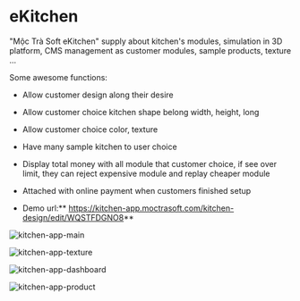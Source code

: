 # eKitchen
"Mộc Trà Soft eKitchen" supply about kitchen's modules, simulation in 3D platform, CMS management as customer modules, sample products, texture ...

Some awesome functions:
- Allow customer design along their desire
- Allow customer choice kitchen shape belong width, height, long
- Allow customer choice color, texture
- Have many sample kitchen to user choice
- Display total money with all module that customer choice, if see over limit, they can reject expensive module and replay cheaper module
- Attached with online payment when customers finished setup

- Demo url:** https://kitchen-app.moctrasoft.com/kitchen-design/edit/WQSTFDGNO8**

![kitchen-app-main](https://github.com/user-attachments/assets/3357bbbc-6d9e-4b78-b0aa-efce537a5018)

![kitchen-app-texture](https://github.com/user-attachments/assets/965e61a7-55a5-4183-bbd0-004c6026a542)

![kitchen-app-dashboard](https://github.com/user-attachments/assets/27c9a79c-cf59-4a10-91c8-28287820fa67)

![kitchen-app-product](https://github.com/user-attachments/assets/74aa8bb8-2b8e-44ba-8b32-f9c4a69ae3f3)
